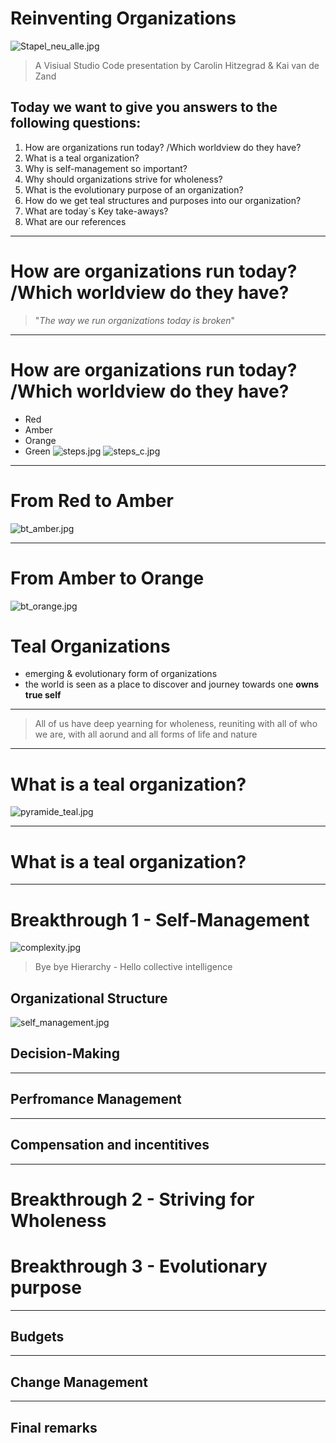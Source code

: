 # Reinventing Organizations
![Stapel_neu_alle.jpg](Stapel_neu_alle.jpg)
> A Visiual Studio Code presentation by Carolin Hitzegrad & Kai van de Zand

## Today we want to give you answers to the following questions:
1. How are organizations run today? /Which worldview do they have?
2. What is a teal organization?
3. Why is self-management so important?
4. Why should organizations strive for wholeness?
5. What is the evolutionary purpose of an organization?
6. How do we get teal structures and purposes into our organization?
7. What are today´s Key take-aways?
8. What are our references


---
# How are organizations run today? /Which worldview do they have?

>"_The way we run organizations today is broken_"

---

# How are organizations run today? /Which worldview do they have?
* Red
* Amber
* Orange
* Green
![steps.jpg](steps.jpg)
![steps_c.jpg](steps_c.jpg)

---

# From Red to Amber

![bt_amber.jpg](bt_amber.jpg)

---

# From Amber to Orange

![bt_orange.jpg](bt_orange.jpg)
# Teal Organizations
* emerging & evolutionary form of organizations
* the world is seen as a place to discover and journey towards one **owns true self**

---

>All of us have deep yearning for wholeness, reuniting with all of who we are, with all aorund and all forms of life and nature
---
# What is a teal organization?

![pyramide_teal.jpg](pyramide_teal.jpg)

---
# What is a teal organization?


---

# Breakthrough 1 - Self-Management
![complexity.jpg](complexity.jpg)

> Bye bye Hierarchy - Hello collective intelligence

## Organizational Structure 
![self_management.jpg](self_management.jpg)


## Decision-Making

---

## Perfromance Management

---

## Compensation and incentitives



---

# Breakthrough 2 - Striving for Wholeness


# Breakthrough 3 - Evolutionary purpose

---

## Budgets

---

## Change Management

---

## Final remarks


